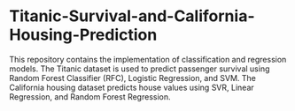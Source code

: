 # Titanic-Survival-and-California-Housing-Prediction
This repository contains the implementation of classification and regression models. The Titanic dataset is used to predict passenger survival using Random Forest Classifier (RFC), Logistic Regression, and SVM. The California housing dataset predicts house values using SVR, Linear Regression, and Random Forest Regression.
